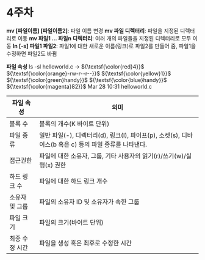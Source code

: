 # 4주차

**mv [파일이름] [파일이름2]**: 파일 이름 변경 
**mv 파일 디렉터리**: 파일을 지정된 디렉터리로 이동
**mv 파일1 ... 파일n 디렉터리**: 여러 개의 파일들을 지정된 디렉터리로 모두 이동
**ln [-s] 파일1 파일2**: 파일1에 대한 새로운 이름(링크)로 파일2를 만들어 줌, 파일1을 수정하면 파일2도 바뀜

**파일 속성**
ls -sl helloworld.c → ${\textsf{\color{red}4}}$ ${\textsf{\color{orange}-rw-r--r--}}$ ${\textsf{\color{yellow}1}}$ ${\textsf{\color{green}handy}}$ ${\textsf{\color{blue}handy}}$ ${\textsf{\color{magenta}82}}$ Mar 28 10:31 helloworld.c

| 파일 속성       | 의미                                                                 |
|----------------|--------------------------------------------------------------------|
| 블록 수         | 블록의 개수(K 바이트 단위)                                         |
| 파일 종류       | 일반 파일(-), 디렉터리(d), 링크(l), 파이프(p), 소켓(s), 디바이스(b 혹은 c) 등의 파일 종류를 나타낸다. |
| 접근권한       | 파일에 대한 소유자, 그룹, 기타 사용자의 읽기(r)/쓰기(w)/실행(x) 권한 |
| 하드 링크 수    | 파일에 대한 하드 링크 개수                                          |
| 소유자 및 그룹 | 파일의 소유자 ID 및 소유자가 속한 그룹                              |
| 파일 크기       | 파일의 크기(바이트 단위)                                            |
| 최종 수정 시간 | 파일을 생성 혹은 최후로 수정한 시간                                 |
